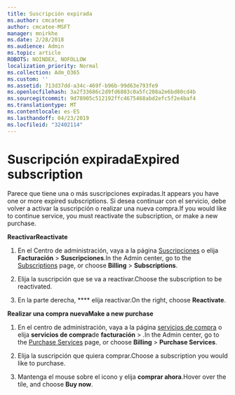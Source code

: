 ```yaml
---
title: Suscripción expirada
ms.author: cmcatee
author: cmcatee-MSFT
manager: mnirkhe
ms.date: 2/28/2018
ms.audience: Admin
ms.topic: article
ROBOTS: NOINDEX, NOFOLLOW
localization_priority: Normal
ms.collection: Adm_O365
ms.custom: ''
ms.assetid: 713d37dd-a34c-469f-b96b-99d63e793fe9
ms.openlocfilehash: 3a2f33686c2d9fd6803c0a5fc208a2e6bd80cd4b
ms.sourcegitcommit: 9d78905c512192ffc4675468abd2efc5f2e4baf4
ms.translationtype: MT
ms.contentlocale: es-ES
ms.lasthandoff: 04/23/2019
ms.locfileid: "32402114"
---
```

# <a name="expired-subscription"></a><span data-ttu-id="72503-102">Suscripción expirada</span><span class="sxs-lookup"><span data-stu-id="72503-102">Expired subscription</span></span>

<span data-ttu-id="72503-103">Parece que tiene una o más suscripciones expiradas.</span><span class="sxs-lookup"><span data-stu-id="72503-103">It appears you have one or more expired subscriptions.</span></span> <span data-ttu-id="72503-104">Si desea continuar con el servicio, debe volver a activar la suscripción o realizar una nueva compra.</span><span class="sxs-lookup"><span data-stu-id="72503-104">If you would like to continue service, you must reactivate the subscription, or make a new purchase.</span></span>
  
 <span data-ttu-id="72503-105">**Reactivar**</span><span class="sxs-lookup"><span data-stu-id="72503-105">**Reactivate**</span></span>
  
1. <span data-ttu-id="72503-106">En el Centro de administración, vaya a la página [Suscripciones](https://go.microsoft.com/fwlink/p/?linkid=842054) o elija **Facturación** \> **Suscripciones**.</span><span class="sxs-lookup"><span data-stu-id="72503-106">In the Admin center, go to the [Subscriptions](https://go.microsoft.com/fwlink/p/?linkid=842054) page, or choose **Billing** \> **Subscriptions**.</span></span>
    
2. <span data-ttu-id="72503-107">Elija la suscripción que se va a reactivar.</span><span class="sxs-lookup"><span data-stu-id="72503-107">Choose the subscription to be reactivated.</span></span>
    
3. <span data-ttu-id="72503-108">En la parte derecha, \*\*\*\* elija reactivar.</span><span class="sxs-lookup"><span data-stu-id="72503-108">On the right, choose **Reactivate**.</span></span>
    
 <span data-ttu-id="72503-109">**Realizar una compra nueva**</span><span class="sxs-lookup"><span data-stu-id="72503-109">**Make a new purchase**</span></span>
  
1. <span data-ttu-id="72503-110">En el centro de administración, vaya a la página [servicios de compra](https://go.microsoft.com/fwlink/p/?linkid=868433) o elija **servicios de compra**de **facturación** \> .</span><span class="sxs-lookup"><span data-stu-id="72503-110">In the Admin center, go to the [Purchase Services](https://go.microsoft.com/fwlink/p/?linkid=868433) page, or choose **Billing** \> **Purchase Services**.</span></span>
    
2. <span data-ttu-id="72503-111">Elija la suscripción que quiera comprar.</span><span class="sxs-lookup"><span data-stu-id="72503-111">Choose a subscription you would like to purchase.</span></span>
    
3. <span data-ttu-id="72503-112">Mantenga el mouse sobre el icono y elija **comprar ahora**.</span><span class="sxs-lookup"><span data-stu-id="72503-112">Hover over the tile, and choose **Buy now**.</span></span>
    

